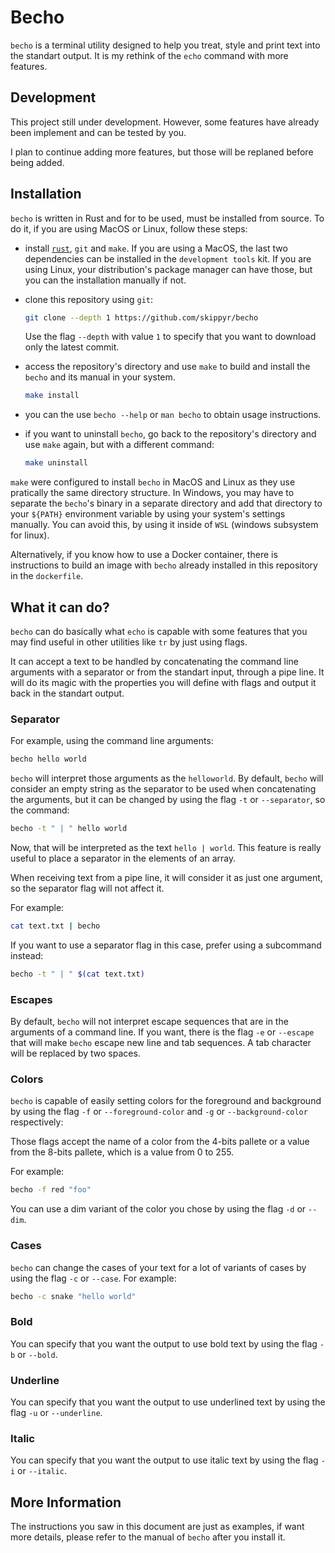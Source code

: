 # Becho

`becho` is a terminal utility designed to help you treat, style and print text
into the standart output. It is my rethink of the `echo` command with more
features.


## Development

This project still under development. However, some features have already been
implement and can be tested by you.

I plan to continue adding more features, but those will be replaned before being
added.

## Installation

`becho` is written in Rust and for to be used, must be installed from source.
To do it, if you are using MacOS or Linux, follow these steps:

  + install [`rust`](https://www.rust-lang.org), `git` and `make`. If you
    are using a MacOS, the last two dependencies can be installed in the
    `development tools` kit. If you are using Linux, your distribution's package
    manager can have those, but you can the installation manually if not.
  + clone this repository using `git`:

    ```bash
    git clone --depth 1 https://github.com/skippyr/becho
    ```

    Use the flag `--depth` with value `1` to specify that you want to download
    only the latest commit.
  + access the repository's directory and use `make` to build and install
    the `becho` and its manual in your system.

    ```bash
    make install
    ```
  + you can the use `becho --help` or `man becho` to obtain usage instructions.
  + if you want to uninstall `becho`, go back to the repository's directory
    and use `make` again, but with a different command:

    ```bash
    make uninstall
    ```

`make` were configured to install `becho` in MacOS and Linux as they use
pratically the same directory structure. In Windows, you may have to separate
the `becho`'s binary in a separate directory and add that directory to your
`${PATH}` environment variable by using your system's settings manually. You
can avoid this, by using it inside of `WSL` (windows subsystem for linux).

Alternatively, if you know how to use a Docker container, there is instructions
to build an image with `becho` already installed in this repository in the
`dockerfile`.

## What it can do?

`becho` can do basically what `echo` is capable with some features that you
may find useful in other utilities like `tr` by just using flags.

It can accept a text to be handled by concatenating the command line arguments
with a separator or from the standart input, through a pipe line. It will do its
magic with the properties you will define with flags and output it back in the
standart output.


### Separator

For example, using the command line arguments:

```bash
becho hello world
```

`becho` will interpret those arguments as the `helloworld`. By default,
`becho` will consider an empty string as the separator to be used when
concatenating the arguments, but it can be changed by using the flag
`-t` or `--separator`, so the command:

```bash
becho -t " | " hello world
```

Now, that will be interpreted as the text `hello | world`. This feature
is really useful to place a separator in the elements of an array.

When receiving text from a pipe line, it will consider it as just one
argument, so the separator flag will not affect it.

For example:

```bash
cat text.txt | becho
```

If you want to use a separator flag in this case, prefer using a subcommand
instead:

```bash
becho -t " | " $(cat text.txt)
```

### Escapes

By default, `becho` will not interpret escape sequences that are in the
arguments of a command line. If you want, there is the flag `-e` or `--escape`
that will make `becho` escape new line and tab sequences. A tab character will
be replaced by two spaces.

### Colors

`becho` is capable of easily setting colors for the foreground and background
by using the flag `-f` or `--foreground-color` and `-g` or `--background-color`
respectively:

Those flags accept the name of a color from the 4-bits pallete or a value
from the 8-bits pallete, which is a value from 0 to 255.

For example:

```bash
becho -f red "foo"
```

You can use a dim variant of the color you chose by using the flag `-d` or
`--dim`.

### Cases

`becho` can change the cases of your text for a lot of variants of cases by
using the flag `-c` or `--case`. For example:

```bash
becho -c snake "hello world"
```

### Bold

You can specify that you want the output to use bold text by using the
flag `-b` or `--bold`.

### Underline

You can specify that you want the output to use underlined text by using the
flag `-u` or `--underline`.

### Italic

You can specify that you want the output to use italic text by using the
flag `-i` or `--italic`.

## More Information

The instructions you saw in this document are just as examples, if want more
details, please refer to the manual of `becho` after you install it.
